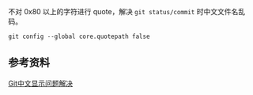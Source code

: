 不对 0x80 以上的字符进行 quote，解决 `git status/commit` 时中文文件名乱码。

```
git config --global core.quotepath false
```

## 参考资料

[Git中文显示问题解决](http://xstarcd.github.io/wiki/shell/git_chinese.html)
